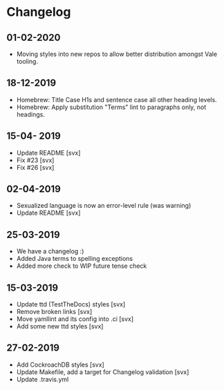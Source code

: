 # Changelog

## 01-02-2020

- Moving styles into new repos to allow better  distribution amongst Vale tooling.

## 18-12-2019

- Homebrew: Title Case H1s and sentence case all other heading levels.
- Homebrew: Apply substitution "Terms" lint to paragraphs only, not headings.

## 15-04- 2019

- Update README [svx]
- Fix #23 [svx]
- Fix #26 [svx]

## 02-04-2019

- Sexualized language is now an error-level rule (was warning)
- Update README [svx]

## 25-03-2019

-   We have a changelog :)
-   Added Java terms to spelling exceptions
-   Added more check to WIP future tense check

## 15-03-2019

-   Update ttd (TestTheDocs) styles [svx]
-   Remove broken links [svx]
-   Move yamllint and its config into .ci [svx]
-   Add some new ttd styles [svx]

## 27-02-2019

-   Add CockroachDB styles [svx]
-   Update Makefile, add a target for Changelog validation [svx]
-   Update .travis.yml
